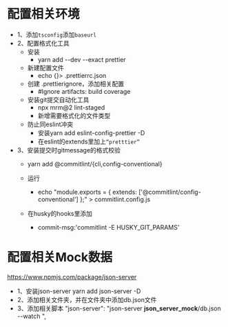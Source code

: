 # 配置相关环境
- 1、添加`tsconfig`添加`baseurl`
- 2、配置格式化工具
  - 安装
    - yarn add --dev --exact prettier
  - 新建配置文件
    - echo {}> .prettierrc.json
  - 创建 .prettierignore，添加相关配置
    -  #Ignore artifacts:
        build
        coverage
  - 安装git提交自动化工具
    - npx mrm@2 lint-staged
    - 新增需要格式化的文件类型
  - 防止同eslint冲突
    - 安装yarn add eslint-config-prettier -D
    - 在eslint的extends里加上`“pretttier”`
- 3、安装提交时gitmessage的格式校验
  - yarn add @commitlint/{cli,config-conventional}
  - 运行
    - echo "module.exports = { extends: ['@commitlint/config-conventional'] };" > commitlint.config.js

  - 在husky的hooks里添加
    -  commit-msg:'commitlint -E HUSKY_GIT_PARAMS'

# 配置相关Mock数据
https://www.npmjs.com/package/json-server
- 1、安装json-server
    yarn add json-server -D
- 2、添加相关文件夹，并在文件夹中添加db.json文件
- 3、添加相关脚本
  "json-server": "json-server __json_server_mock__/db.json  --watch ",